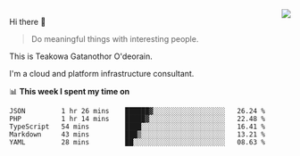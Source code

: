 <img align="right" src="https://github-readme-stats.vercel.app/api?username=Teakowa&show_icons=true&icon_color=2f80ed&text_color=718096&bg_color=ffffff&hide_title=true" />

Hi there 👋

> Do meaningful things with interesting people.

This is Teakowa Gatanothor O'deorain.

I'm a cloud and platform infrastructure consultant.

📊 **This week I spent my time on**
<!--START_SECTION:waka-->
```text
JSON         1 hr 26 mins    ██████▓░░░░░░░░░░░░░░░░░░   26.24 % 
PHP          1 hr 14 mins    █████▓░░░░░░░░░░░░░░░░░░░   22.48 % 
TypeScript   54 mins         ████░░░░░░░░░░░░░░░░░░░░░   16.41 % 
Markdown     43 mins         ███▒░░░░░░░░░░░░░░░░░░░░░   13.21 % 
YAML         28 mins         ██░░░░░░░░░░░░░░░░░░░░░░░   08.63 % 
```
<!--END_SECTION:waka-->
